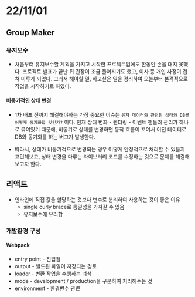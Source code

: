 # 22/11/01

## Group Maker

### 유지보수

- 처음부터 유지보수할 계획을 가지고 시작한 프로젝트임에도 한동안 손을 대지 못했다. 프로젝트 발표가 끝난 뒤 긴장이 조금 풀어지기도 했고, 이사 등 개인 사정이 겹쳐 미루게 되었다. 그래서 해야할 일, 하고싶은 일을 정리하여 오늘부터 본격적으로 작업을 시작하기로 하였다.

#### 비동기적인 상태 변경

- 1차 배포 전까지 해결해야하는 가장 중요한 이슈는 `유저 데이터와 관련된 상태와 DB를 어떻게 동기화할 것인가?` 이다. 현재 상태 변화 - 렌더링 - 이벤트 핸들러 관리가 하나로 묶여있기 때문에, 비동기로 상태를 변경하면 동작 흐름이 꼬여서 이전 데이터로 DB와 동기화를 하는 버그가 발생한다.

- 따라서, 상태가 비동기적으로 변경되는 경우 어떻게 안정적으로 처리할 수 있을지 고민해보고, 상태 변경을 다루는 라이브러리 코드를 수정하는 것으로 문제를 해결해보고자 한다.

## 리액트

- 인라인에 직접 값을 할당하는 것보다 변수로 분리하여 사용하는 것이 좋은 이유
	- single curly brace로 통일성을 가져갈 수 있음
	- 유지보수에 유리함

### 개발환경 구성

#### Webpack

- entry point - 진입점
- output - 빌드된 파일이 저장되는 경로
- loader - 변환 작업을 수행하는 녀석
- mode - development / production을 구분하여 처리해주는 것
- environment - 환경변수 관련